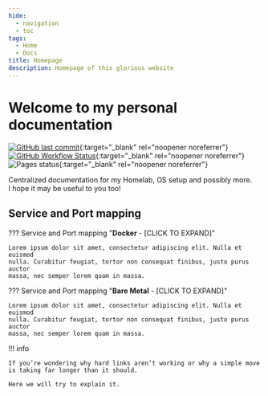 ```yaml
---
hide:
  - navigation
  - toc
tags:
  - Home
  - Docs
title: Homepage
description: Homepage of this glorious website
---
```

# Welcome to my personal documentation

[![GitHub last commit](https://img.shields.io/github/last-commit/Hudater/hudater.github.io/main?color=4051B5&style=for-the-badge)](https://github.com/Hudater/hudater.github.io/commits/main){:target="_blank" rel="noopener noreferrer"}
[![GitHub Workflow Status](https://img.shields.io/github/workflow/status/Hudater/hudater.github.io/ci?color=4051B5&style=for-the-badge)](https://github.com/Hudater/hudater.github.io/actions){:target="_blank" rel="noopener noreferrer"}
![Pages status](https://img.shields.io/website?down_color=lightgrey&down_message=Offline&style=for-the-badge&up_color=4051B5&up_message=Online&url=https%3A%2F%2Fhudater.github.io%2F){:target="_blank" rel="noopener noreferrer"}

Centralized documentation for my Homelab, OS setup and possibly more.  
I hope it may be useful to you too!

## Service and Port mapping

??? Service and Port mapping "**Docker** - [CLICK TO EXPAND]"

    Lorem ipsum dolor sit amet, consectetur adipiscing elit. Nulla et euismod
    nulla. Curabitur feugiat, tortor non consequat finibus, justo purus auctor
    massa, nec semper lorem quam in massa.

??? Service and Port mapping "**Bare Metal** - [CLICK TO EXPAND]"

    Lorem ipsum dolor sit amet, consectetur adipiscing elit. Nulla et euismod
    nulla. Curabitur feugiat, tortor non consequat finibus, justo purus auctor
    massa, nec semper lorem quam in massa.

!!! info

    If you’re wondering why hard links aren’t working or why a simple move is taking far longer than it should.

    Here we will try to explain it.
